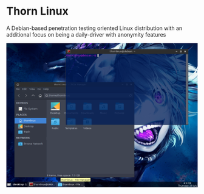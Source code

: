 # Thorn Linux

A Debian-based penetration testing oriented Linux distribution with an additional focus on being a daily-driver with anonymity features

![Alt text](screenshot.png?raw=true)
